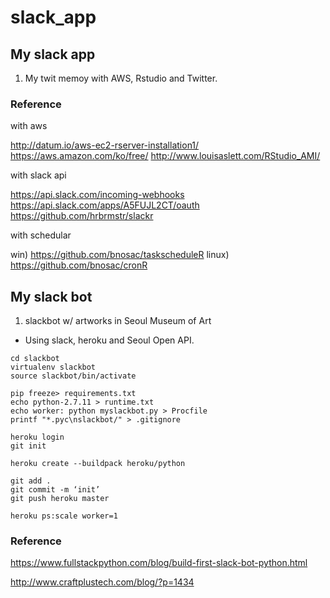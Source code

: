 # slack_app
## My slack app

1. My twit memoy with AWS, Rstudio and Twitter.

### Reference
with aws

http://datum.io/aws-ec2-rserver-installation1/
https://aws.amazon.com/ko/free/
http://www.louisaslett.com/RStudio_AMI/

with slack api

https://api.slack.com/incoming-webhooks
https://api.slack.com/apps/A5FUJL2CT/oauth
https://github.com/hrbrmstr/slackr

with schedular

win) https://github.com/bnosac/taskscheduleR
linux) https://github.com/bnosac/cronR

## My slack bot

1. slackbot w/ artworks in Seoul Museum of Art
- Using slack, heroku and Seoul Open API.

```
cd slackbot
virtualenv slackbot
source slackbot/bin/activate

pip freeze> requirements.txt
echo python-2.7.11 > runtime.txt
echo worker: python myslackbot.py > Procfile
printf "*.pyc\nslackbot/" > .gitignore

heroku login
git init

heroku create --buildpack heroku/python

git add .
git commit -m ‘init’
git push heroku master

heroku ps:scale worker=1
```

### Reference
https://www.fullstackpython.com/blog/build-first-slack-bot-python.html

http://www.craftplustech.com/blog/?p=1434

